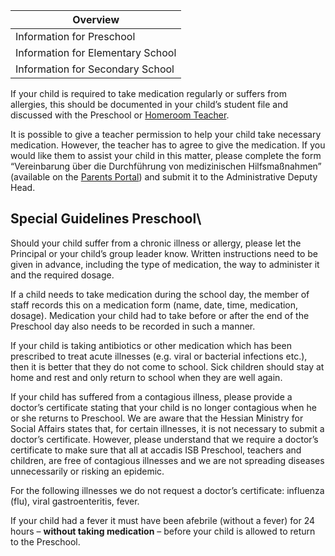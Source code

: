 | Overview |
| --- |
| Information for Preschool | yes |
| Information for Elementary School | yes |
| Information for Secondary School | yes |

If your child is required to take medication regularly or suffers from allergies, this should be documented in your child’s student file and discussed with the Preschool or [Homeroom Teacher](/ISB-Eltern-wiki/en/Homeroom_Teacher_and_Subject_Teacher "Homeroom Teacher and Subject Teacher").

It is possible to give a teacher permission to help your child take necessary medication. However, the teacher has to agree to give the medication. If you would like them to assist your child in this matter, please complete the form “Vereinbarung über die Durchführung von medizinischen Hilfsmaßnahmen” (available on the [Parents Portal](/ISB-Eltern-wiki/en/Parents_Portal "Parents Portal")) and submit it to the Administrative Deputy Head.

## Special Guidelines Preschool\ 

Should your child suffer from a chronic illness or allergy, please let the Principal or your child’s group leader know. Written instructions need to be given in advance, including the type of medication, the way to administer it and the required dosage.

If a child needs to take medication during the school day, the member of staff records this on a medication form (name, date, time, medication, dosage). Medication your child had to take before or after the end of the Preschool day also needs to be recorded in such a manner.

If your child is taking antibiotics or other medication which has been prescribed to treat acute illnesses (e.g. viral or bacterial infections etc.), then it is better that they do not come to school. Sick children should stay at home and rest and only return to school when they are well again.

If your child has suffered from a contagious illness, please provide a doctor’s certificate stating that your child is no longer contagious when he or she returns to Preschool. We are aware that the Hessian Ministry for Social Affairs states that, for certain illnesses, it is not necessary to submit a doctor’s certificate. However, please understand that we require a doctor’s certificate to make sure that all at accadis ISB Preschool, teachers and children, are free of contagious illnesses and we are not spreading diseases unnecessarily or risking an epidemic.

For the following illnesses we do not request a doctor’s certificate: influenza (flu), viral gastroenteritis, fever.

If your child had a fever it must have been afebrile (without a fever) for 24 hours – **without taking medication** – before your child is allowed to return to the Preschool.